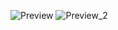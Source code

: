 ![Preview](https://github.com/IFalcoNI/OktenWebHomework/blob/main/H6_HTML/Additional/Preview.png)
![Preview_2](https://github.com/IFalcoNI/OktenWebHomework/blob/main/H6_HTML/Additional/Preview_2.png)
